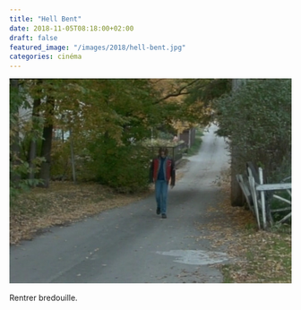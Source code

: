 ```yaml
---
title: "Hell Bent"
date: 2018-11-05T08:18:00+02:00
draft: false
featured_image: "/images/2018/hell-bent.jpg"
categories: cinéma
---
```

![hell-bent](/images/2018/hell-bent.jpg)

Rentrer bredouille.